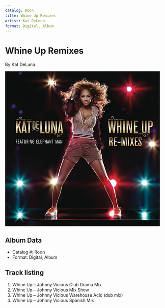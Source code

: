 ```yaml
---
catalog: Roon
title: Whine Up Remixes
artist: Kat DeLuna
format: Digital, Album
---
```


# Whine Up Remixes

By Kat DeLuna

![](../../assets/albumcovers/Kat_DeLuna-Whine_Up_Remixes.png)

## Album Data

- Catalog #: Roon
- Format: Digital, Album


## Track listing


1. Whine Up – Johnny Vicious Club Drama Mix
2. Whine Up – Johnny Vicious Mix Show
3. Whine Up – Johnny Vicious Warehouse Acid (dub mix)
4. Whine Up – Johnny Vicious Spanish Mix

